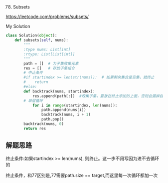 ## 
78. Subsets

https://leetcode.com/problems/subsets/

My Solution

```python
class Solution(object):
    def subsets(self, nums):
        """
        :type nums: List[int]
        :rtype: List[List[int]]
        """
        path = []  # 为子集收集元素
        res = []   # 存放子集组合
        # 中止条件
        #if startindex >= len(str(nums)):  # 如果剩余集合是空集，就终止
        #    return
        #else:
        def backtrack(nums, startindex):
            res.append(path[:])  #收集子集，要放在终止添加的上面，否则会漏掉自己
        # 单层循环
            for i in range(startindex, len(nums)):
                path.append(nums[i])
                backtrack(nums, i + 1)
                path.pop()      
        backtrack(nums, 0)
        return res
```
## 解题思路
终止条件:如果startindex >= len(nums), 则终止。这一步不用写因为进不去循环的

终止条件，和77区别是,77需要path.size == target,而这里每一次循环都加一次
